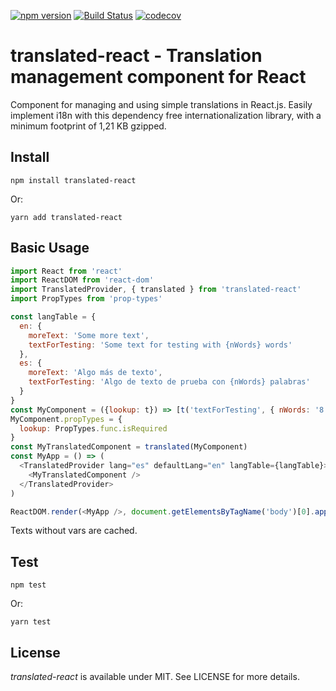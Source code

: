 [![npm version](https://badge.fury.io/js/translated-react.svg)](https://badge.fury.io/js/translated-react) [![Build Status](https://travis-ci.org/miguelcalderon/translated-react.svg?branch=master)](https://travis-ci.org/miguelcalderon/translated-react) [![codecov](https://codecov.io/gh/miguelcalderon/translated-react/branch/master/graph/badge.svg)](https://codecov.io/gh/miguelcalderon/translated-react)



# translated-react - Translation management component for React

Component for managing and using simple translations in React.js. Easily implement i18n with this dependency free internationalization library, with a minimum footprint of 1,21 KB gzipped.

## Install

`npm install translated-react`

Or:

`yarn add translated-react`


## Basic Usage

```js
import React from 'react'
import ReactDOM from 'react-dom'
import TranslatedProvider, { translated } from 'translated-react'
import PropTypes from 'prop-types'

const langTable = {
  en: {
    moreText: 'Some more text',
    textForTesting: 'Some text for testing with {nWords} words'
  },
  es: {
    moreText: 'Algo más de texto',
    textForTesting: 'Algo de texto de prueba con {nWords} palabras'
  }
}
const MyComponent = ({lookup: t}) => [t('textForTesting', { nWords: '8' }), t('moreText')]
MyComponent.propTypes = {
  lookup: PropTypes.func.isRequired
}
const MyTranslatedComponent = translated(MyComponent)
const MyApp = () => (
  <TranslatedProvider lang="es" defaultLang="en" langTable={langTable}>
    <MyTranslatedComponent />
  </TranslatedProvider>
)

ReactDOM.render(<MyApp />, document.getElementsByTagName('body')[0].appendChild(document.createElement('div')))
```
Texts without vars are cached.


## Test

`npm test`

Or:

`yarn test`


## License

*translated-react* is available under MIT. See LICENSE for more details.

